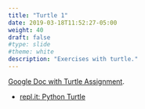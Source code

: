```yaml
---
title: "Turtle 1"
date: 2019-03-18T11:52:27-05:00
weight: 40
draft: false
#type: slide
#theme: white
description: "Exercises with turtle."
---
```


[Google Doc with Turtle
Assignment](https://drive.google.com/open?id=1l_BJ2ES8ZBY1OQfhTFL88Xurhf01bMpDUDB4OzsyFTU).

* [repl.it: Python Turtle](https://repl.it/language/python_turtle)
